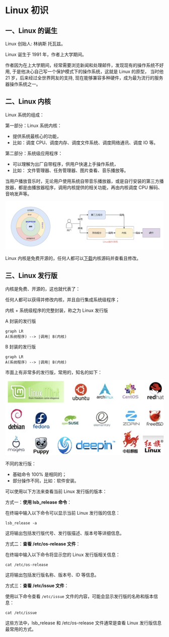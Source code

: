 # Linux 初识

## 一、Linux 的诞生

Linux 创始人: 林纳斯 托瓦兹。

Linux 诞生于 1991 年，作者上大学期间。

作者因为在上大学期间，经常需要浏览新闻和处理邮件，发现现有的操作系统不好用, 于是他决心自己写一个保护模式下的操作系统，这就是 Linux 的原型， 当时他 21 岁，后来经过全世界网友的支持, 现在能够兼容多种硬件，成为最为流行的服务器操作系统之一。

## 二、Linux 内核

Linux 系统的组成：

第一部分：Linux 系统内核：

- 提供系统最核心的功能，
- 比如：调度 CPU、调度内存、调度文件系统、调度网络通讯、调度 IO 等。

第二部分：系统级应用程序：

- 可以理解为出厂自带程序，供用户快速上手操作系统，
- 比如： 文件管理器、任务管理器、图片查看、音乐播放等。

当用户播放音乐时，无论用户使用系统自带音乐播放器，或是自行安装的第三方播放器，都是由播放器程序，调用内核提供的相关功能，再由内核调度 CPU 解码、音响发声等。

![Linux系统的组成部分](.//NoteAssets/Linux系统的组成部分.png)

Linux 内核是免费开源的，任何人都可以[下载](https://www.kernel.org )内核源码并查看且修改。

## 三、Linux 发行版

内核是免费、开源的，这也就代表了：

任何人都可以获得并修改内核，并且自行集成系统级程序；

内核 + 系统级程序的完整封装，称之为 Linux 发行版

A 封装的发行版

```mermaid
graph LR
A(系统程序) --> |调用| B(内核)
```

B 封装的发行版

```mermaid
graph LR
A(系统程序) --> |调用| B(内核)
```

市面上有非常多的发行版，常用的，知名的如下：

![Linux发行版](.//NoteAssets/Linux发行版.png)

不同的发行版：

- 基础命令 100% 是相同的；
- 部分操作不同，比如：软件安装。

可以使用以下方法来查看当前 Linux 发行版的版本：

方式一：**使用 lsb_release 命令**：

在终端中输入以下命令可以显示当前 Linux 发行版的信息：

```shell
lsb_release -a
```

这将输出包括发行版代号、发行版描述、版本号等详细信息。

方式二：**查看 /etc/os-release 文件**：

在终端中输入以下命令将显示您的 Linux 发行版相关信息：

```shell
cat /etc/os-release
```

这将输出包括发行版名称、版本号、ID 等信息。

方式三：**查看 /etc/issue 文件**：

使用以下命令查看 `/etc/issue` 文件的内容，可能会显示发行版的名称和版本信息：

```shell
cat /etc/issue
```

这些方法中，lsb_release 和 /etc/os-release 文件通常是查看 Linux 发行版信息最常用的方式。
